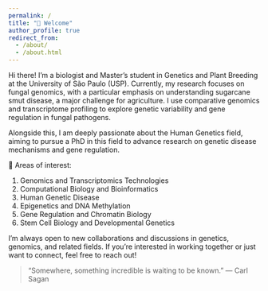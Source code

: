 ```yaml
---
permalink: /
title: "👋 Welcome"
author_profile: true
redirect_from: 
  - /about/
  - /about.html
---
```


Hi there! I’m a biologist and Master’s student in Genetics and Plant Breeding at the University of São Paulo (USP). Currently, my research focuses on fungal genomics, with a particular emphasis on understanding sugarcane smut disease, a major challenge for agriculture. I use comparative genomics and transcriptome profiling to explore genetic variability and gene regulation in fungal pathogens.

Alongside this, I am deeply passionate about the Human Genetics field, aiming to pursue a PhD in this field to advance research on genetic disease mechanisms and gene regulation.

🔬 Areas of interest:

1. Genomics and Transcriptomics Technologies
2. Computational Biology and Bioinformatics
3. Human Genetic Disease
4. Epigenetics and DNA Methylation
5. Gene Regulation and Chromatin Biology
6. Stem Cell Biology and Developmental Genetics

I’m always open to new collaborations and discussions in genetics, genomics, and related fields. If you’re interested in working together or just want to connect, feel free to reach out!

> “Somewhere, something incredible is waiting to be known.” — Carl Sagan
